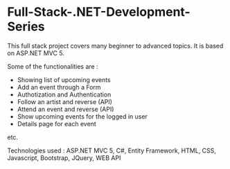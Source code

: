 # Full-Stack-.NET-Development-Series

This full stack project covers many beginner to advanced topics. It is based on ASP.NET MVC 5.

Some of the functionalities are : 

* Showing list of upcoming events
* Add an event through a Form
* Authotization and Authentication
* Follow an artist and reverse (API)
* Attend an event and reverse (API)
* Show upcoming events for the logged in user
* Details page for each event

etc.

Technologies used : ASP.NET MVC 5, C#, Entity Framework, HTML, CSS, Javascript, Bootstrap, JQuery, WEB API

